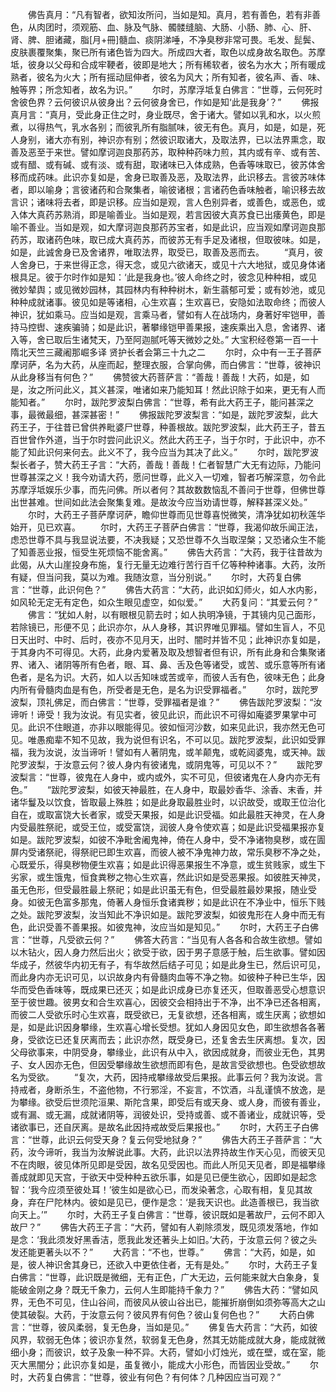 <!-- { "loadSidebar": true } -->
　　佛告真月：“凡有智者，欲知汝所问，当如是知。真月，若有善色，若有非善色，从肉团时，须观筋、血、脉及气脉、髑髅缝脑、大肠、小肠、肺、心、肝、肾、脾、胆诸藏，脂[月+冊]髓血、痰阴涕唾，不净臭秽非常可畏。毛发、髭鬓、皮肤裹覆聚集，聚已所有诸色皆为四大。所成四大者，取色以成身故名取色。苏摩坻，彼身以父母和合成牢鞕者，彼即是地大；所有稀软者，彼名为水大；所有暖成熟者，彼名为火大；所有摇动屈伸者，彼名为风大；所有知者，彼名声、香、味、触等界；所念知者，故名为识。”
　　尔时，苏摩浮坻复白佛言：“世尊，云何死时舍彼色界？云何彼识从彼身出？云何彼身舍已，作如是知‘此是我身’？”
　　佛报真月言：“真月，受此身正住之时，身业既尽，舍于诸大。譬如以乳和水，以火煎煮，以得热气，乳水各别；而彼乳所有脂腻味，彼无有色。真月，如是，如是，死人身别，诸大亦有别，神识亦有别；然彼识取诸大，及取法界，已以法界熏念，取善及恶至于来世。譬如摩诃迦良那药苏，取种种药味力煎，其内或有辛、或有苦、或有醋、或有碱、或有淡、或有甜，取诸味已入体成熟，色香等味取已，彼苏体舍移而成药味。此识亦复如是，舍身已取善及恶，及取法界，此识移去。言彼苏味体者，即以喻身；言彼诸药和合聚集者，喻彼诸根；言诸药色香味触者，喻识移去故言识；诸味将去者，即是识移。应当如是观，言人色别异者，或善色，或恶色，或入体大真药苏熟消，即是喻善业。当如是观，若言因彼大真苏食已出痿黄色，即是喻不善业。当如是观，如大摩诃迦良那药苏宝者，如是此识，应当观如摩诃迦良那药苏，取诸药色味，取已成大真药苏，而彼苏无有手足及诸根，但取彼味。如是，如是，此诚舍身已及舍诸界，唯取法界，取受已，取善及恶而去。
　　“真月，彼人舍身已，于来世得正念，得天念，或见六欲诸天，或见十六大地狱，或见身体诸根具足。彼于尔时作如是知：‘此是我身也。’彼人命终之时，彼念见种种相，或见微妙辇舆；或见微妙园林，其园林内有种种树木，新生蓊郁可爱；或有妙池，或见种种成就诸事。彼见如是等诸相，心生欢喜；生欢喜已，安隐如法取命终；而彼人神识，犹如乘马。应当如是观，言乘马者，譬如有人在战场内，身著好牢铠甲，善持马控辔、速疾骗骑；如是此识，著攀缘铠甲善果报，速疾乘出入息，舍诸界、诸入等，舍已取后生诸梵天，乃至阿迦腻吒等天微妙之处。”
大宝积经卷第一百一十隋北天竺三藏阇那崛多译
贤护长者会第三十九之二
　　尔时，众中有一王子菩萨摩诃萨，名为大药，从座而起，整理衣服，合掌向佛，而白佛言：“世尊，彼神识从此身移当有何色？”
　　佛赞彼大药菩萨言：“善哉！善哉！大药，如是，如是，汝之所问此义，其义甚深，唯诸如来乃能知耳！然此识除于如来，更无有人而能知者。”
　　尔时，跋陀罗波梨白佛言：“世尊，希有此大药王子，能问甚深之事，最微最细，甚深甚密！”
　　佛报跋陀罗波梨言：“如是，跋陀罗波梨，此大药王子，于往昔已曾供养毗婆尸世尊，种善根故。跋陀罗波梨，此大药王子，昔五百世曾作外道，当于尔时尝问此识义。然此大药王子，当于尔时，于此识中，亦不能了知此识何来何去。此义不了，我今应当为其决了此义。”
　　尔时，跋陀罗波梨长者子，赞大药王子言：“大药，善哉！善哉！仁者智慧广大无有边际，乃能问世尊甚深之义！我今劝请大药，愿问世尊，此义入一切难，智者巧解深意，勿令此苏摩浮坻娱乐少事，而先问佛。所以者何？其故数数恼乱不善问于世尊，但佛世尊出世甚难。世间如此法会聚集复难。是故汝今应当劝请世尊，解释甚深义处。”
　　尔时，大药王子菩萨摩诃萨，瞻仰世尊而见世尊喜悦微笑，清净犹如初秋莲华始开，见已欢喜。
　　尔时，大药王子菩萨白佛言：“世尊，我渴仰故乐闻正法，虑恐世尊不具与我显说法要，不决我疑；又恐世尊不久当取涅槃；又恐诸众生不能了知善恶业报，恒受生死烦恼不能舍离。”
　　佛告大药言：“大药，我于往昔故为此偈，从大山崖投身布施，复行无量无边难行苦行百千亿等种种诸事。大药，汝所有疑，但当问我，莫以为难。我随汝意，当分别说。”
　　尔时，大药复白佛言：“世尊，此识何色？”
　　佛告大药言：“大药，此识如幻师火，如人水内影，如风轮无定无有定色，如众生眼见虚空，如似爱。”
　　大药复问：“其爱云何？”
　　佛言：“犹如人射，以有眼根见箭去时；如人执明净镜，于其镜内见己面形，若除镜已，形便不见；此识亦尔，从人身移，其识界唯见罪福。譬如生盲人，不见日天出时、中时、后时，夜亦不见月天，出时、闇时并皆不见；此神识亦复如是，于其身内不可得见。大药，此身内爱著及取及想智者但有识，所有此身和合集聚诸界、诸入、诸阴等所有色者，眼、耳、鼻、舌及色等诸受，或苦、或乐意等所有诸色者，是名为识。大药，如人以舌知味或苦或辛，而彼人舌有色，彼味无色；此身内所有骨髓肉血是有色，所受者是无色，是名为识受罪福者。”
　　尔时，跋陀罗波梨，顶礼佛足，而白佛言：“世尊，受罪福者是谁？”
　　佛告跋陀罗波梨：“汝谛听！谛受！我为汝说。有见实者，彼见此识，而此识不可得如庵婆罗果掌中可见。此识不住眼道，亦非以眼能得见。彼如恒河沙数，如来见此识，我亦然无色可见。唯愚痴辈不知不见故，我为说但有识名，不可以见。跋陀罗波梨，此识如受罪福，我为汝说，汝当谛听！譬如有人著阴鬼，或羊颠鬼，或乾闼婆鬼，或天神。跋陀罗波梨，于汝意云何？彼人身内有彼诸鬼，或阴鬼等，可见以不？”
　　跋陀罗波梨言：“世尊，彼鬼在人身中，或内或外，实不可见，但彼诸鬼在人身内亦无有色。”
　　“跋陀罗波梨，如彼天神最胜，在人身中，取最妙香华、涂香、末香，并诸华鬘及以饮食，皆取最上殊胜；如是此身取最胜业时，以识故受，或取王位治化自在，或取富饶大长者家，或受天果报，如是此识受福。如此最胜天神灵，在人身内受最胜祭祀，或受王位，或受富饶，润彼人身令使欢喜；如是此识受福果报亦复如是。跋陀罗波梨，如彼不净毗舍阇鬼神，倚在人身中，受不净诸物臭秽，或在圊屏内受诸祭祀，得祭祀已即生欢喜，而彼人被不净鬼神力故，常乐臭秽不净之处，心既爱乐，得臭秽物便生欢喜；如是此识得恶果报生不净意，或生贫贱家，或生下劣家，或生饿鬼，恒食粪秽之物心生欢喜，然此识如是受恶果报。如彼胜天神灵，虽无色形，但受最胜最上祭祀；如是此识虽无有色，但受最胜最妙果报，随业受身。如彼无色富多那鬼，倚著人身恒乐食诸粪秽；如是此识在不净业中，恒乐下贱之处。跋陀罗波梨，汝当知此不净识如是。跋陀罗波梨，如彼鬼形在人身中而无有色，此识受善不善果报。如彼鬼神，汝应当如是知见。”
　　尔时，大药王子白佛言：“世尊，凡受欲云何？”
　　佛答大药言：“当见有人各各和合故生欲想。譬如以木钻火，因人身力然后出火；欲受于欲，因于男子意感于触，后生欲事。譬如因华成子，然彼华内初无有子，有华故然后结子可见；如是此身生已，然后识可见，而此身内亦无识可见，以识故身内有骨髓肉血等不净之物。如彼种子种已生华，因华而受色香味等，既成果已还灭；如是此识成身已亦复还灭，但取善恶受心想意识至于彼世趣。彼男女和合生欢喜心，因彼交会相持出于不净，出不净已还各相离，而彼二人受欲乐时心生欢喜，既受欲已，无复欲想，还各相离，或生厌离；欲想如是，如是此识因身攀缘，生欢喜心增长受想。犹如人身因见女色，即生欲想各各著身，受欲讫已还复厌离而去；此识亦然，既受身已，还复舍去生厌离想。复次，因父母欲事来，中阴受身，攀缘业，此识有从中入，欲因成就身，而彼业无色，其男子、女人因亦无色，但因受攀缘故生欲想而即有色，是故言受欲想也。色受欲想故名为受欲。
　　“复次，大药，因持戒攀缘故受后果报。此事云何？我为汝说。言持戒者，身断杀生，不盗他物，不行邪淫，不妄言，不饮酒，斗乱谨慎不放逸，是为攀缘。欲受后世须陀洹果、斯陀含果，即受后有或天身、或人身，而彼有善业，或有漏、或无漏，成就诸阴等，润彼处识，受持或善、或不善诸业，成就识等，受诸欲事已，还自厌离。是故名此因持戒故受后果报也。”
　　尔时，大药王子白佛言：“世尊，此识云何受天身？复云何受地狱身？”
　　佛告大药王子菩萨言：“大药，汝今谛听，我当为汝解说此事。大药，此识以法界持故生作天心见，而彼天见不在肉眼，彼见体所见即是受因，故名见受因也。而此人所见天见者，即是福攀缘善成就即见天宫，于欲天中受种种五欲乐事，如是见已便生欲心，因即如是起念智：‘我今应须至彼处耳！’彼生如是欲心已，而发染著念，心取有相，复见其故身，弃在尸陀林内。彼如是见已，便作是念：‘是我天识也。此造善根已，我当欲向天上。’”
　　尔时，大药王子复白佛言：“世尊，彼识既如是著故尸，云何不即入故尸？”
　　佛告大药王子言：“大药，譬如有人剃除须发，既见须发落地，作如是念：‘我此须发好黑香洁，愿我此发还著头上如旧。’大药，于汝意云何？彼之头发还能更著头以不？”
　　大药言：“不也，世尊。”
　　佛言：“大药，如是，如是，彼人神识舍其身已，还欲入中更依住者，无有是处。”
　　尔时，大药王子复白佛言：“世尊，此识既是微细，无有正色，广大无边，云何能来就大白象身，复能破金刚之身？既无千象力，云何人生即能持千象力？”
　　佛告大药：“譬如风界，无色不可见，住山谷间，而彼风从彼山谷出已，能摧折崩倒如须弥等高大之山使其破裂。大药，于汝意云何？彼风界有何色？彼山复何色也？”
　　大药白佛言：“世尊，彼风柔弱，复无色身，当如是见。”
　　佛复告大药言：“大药，如彼风界，软弱无色体；彼识亦复然，软弱复无色身，然其无妨能成就大身，能成就微细小身；而彼识，蚊子及象一种不异。大药，譬如小灯烛光，或在壁，或在室，能灭大黑闇分；此识亦复如是，虽复微小，能成大小形色，而皆因业受故。”
　　尔时，大药复白佛言：“世尊，彼业有何色？有何体？几种因应当可观？”
